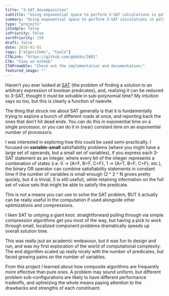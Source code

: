 ```yaml
---
title: "3-SAT decomposition"
subtitle: "Using exponential space to perform 3-SAT calculations in polynomial time"
summary: "Using exponential space to perform 3-SAT calculations in polynomial time"
type: "projects"
isSimple: false
isPriority: false 
sortPriority: 150
draft: false
date: 2020-01-01
tags: ["algorithms", "tools"]
CTALink: "https://github.com/gbdubs/2001"
CTA: "View on GitHub"
CTAPreamble: "Check out the implementation and documentation:"
featured_image: ""
---
```


Haven’t you ever looked at [SAT](https://en.wikipedia.org/wiki/Satisfiability) (the problem of finding a solution to an arbitrary expression of boolean predicates), and, realizing it can be reduced to 3-SAT, thought it must be solvable in sub-polynomial time? My intuition says so too, but this is clearly a function of naievite. 

The thing that struck me about SAT generally is that it is fundamentally trying to explore a bunch of different roads at once, and reporting back the ones that don’t hit dead ends.  You can do this in exponential time on a single processor, or you can do it in (near) constant time on an exponential number of processors. 

I was interested in exploring how this could be used semi-practically. I focused on **variable-small** satisfiability problems (where you might have a large set of operands, but a small set of variables), if you express each 3-SAT statement as an integer, where every bit of the integer represents a combination of states (i.e. 0 -> {A=F, B=F, C=F}, 1 -> {A=T, B=F, C=F}, etc.),
the binary OR operator can combine satisfiability statements in constant time if the number of variables is small enough (2 ^ 2 ^ N grows pretty quickly, but 4 is trivial, 5 is still useful), while retaining information on the full set of value sets that might be able to satisfy the predicate.

This is not a means you can use to solve the SAT problem, BUT it actually can be really useful in the computation if used alongside other optimizations and compressions.

I liken SAT to untying a giant knot. straightforward pulling through via simple compression algorithms get you most of the way, but having a pick to work through small, localized component problems dramatically speeds up overall solution time.

This was really jsut an academic endeavour, but it was fun to design and run, and was my first exploration of the world of computational complexity. The end algorithm scaled up really nicely with the number of predicates, but faced growing pains on the number of variables.

From this project I learned about how composite algorithms are frequently more effective than pure ones.  A problem may sound uniform, but different problem sub-configurations are likely to have different performance tradeoffs, and optimizing the whole means paying attention to the drawbacks and strengths of each constituent.
